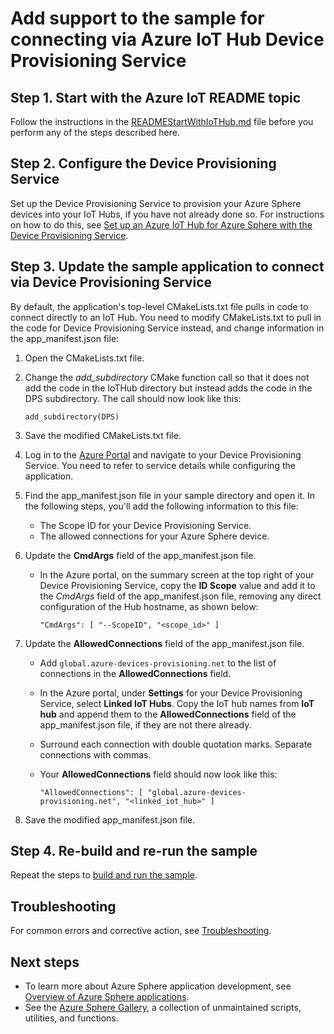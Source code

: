 # Add support to the sample for connecting via Azure IoT Hub Device Provisioning Service

## Step 1. Start with the Azure IoT README topic

Follow the instructions in the [READMEStartWithIoTHub.md](./READMEStartWithIoTHub.md) file before you perform any of the steps described here.

## Step 2. Configure the Device Provisioning Service

Set up the Device Provisioning Service to provision your Azure Sphere devices into your IoT Hubs, if you have not already done so. For instructions on how to do this, see [Set up an Azure IoT Hub for Azure Sphere with the Device Provisioning Service](https://learn.microsoft.com/azure-sphere/app-development/setup-iot-hub-with-dps).

## Step 3. Update the sample application to connect via Device Provisioning Service

By default, the application's top-level CMakeLists.txt file pulls in code to connect directly to an IoT Hub. You need to modify CMakeLists.txt to pull in the code for Device Provisioning Service instead, and change information in the app_manifest.json file:

1. Open the CMakeLists.txt file.

1. Change the *add_subdirectory* CMake function call so that it does not add the code in the IoTHub directory but instead adds the code in the DPS subdirectory. The call should now look like this:

      `add_subdirectory(DPS)`

1. Save the modified CMakeLists.txt file.

1. Log in to the [Azure Portal](https://portal.azure.com) and navigate to your Device Provisioning Service. You need to refer to service details while configuring the application.

1. Find the app_manifest.json file in your sample directory and open it. In the following steps, you'll add the following information to this file:

   - The Scope ID for your Device Provisioning Service.
   - The allowed connections for your Azure Sphere device.

1. Update the **CmdArgs** field of the app_manifest.json file.

   - In the Azure portal, on the summary screen at the top right of your Device Provisioning Service, copy the **ID Scope** value and add it to the *CmdArgs* field of the app_manifest.json file, removing any direct configuration of the Hub hostname, as shown below:

      `"CmdArgs": [ "--ScopeID", "<scope_id>" ]`

1. Update the **AllowedConnections** field of the app_manifest.json file.

   - Add `global.azure-devices-provisioning.net` to the list of connections in the **AllowedConnections** field.

   - In the Azure portal, under **Settings** for your Device Provisioning Service, select **Linked IoT Hubs**. Copy the IoT hub names from **IoT hub** and append them to the **AllowedConnections** field of the app_manifest.json file, if they are not there already.

   - Surround each connection with double quotation marks. Separate connections with commas.

   - Your **AllowedConnections** field should now look like this:

     `"AllowedConnections": [ "global.azure-devices-provisioning.net", "<linked_iot_hub>" ]`

1. Save the modified app_manifest.json file.

## Step 4. Re-build and re-run the sample

Repeat the steps to [build and run the sample](./READMEStartWithIoTHub.md#Step-4.-build-and-run-the-sample).

## Troubleshooting

For common errors and corrective action, see [Troubleshooting](./AzureIoTTroubleshooting.md).

## Next steps

- To learn more about Azure Sphere application development, see [Overview of Azure Sphere applications](https://learn.microsoft.com/azure-sphere/app-development/applications-overview).
- See the [Azure Sphere Gallery](https://github.com/Azure/azure-sphere-gallery#azure-sphere-gallery), a collection of unmaintained scripts, utilities, and functions.
